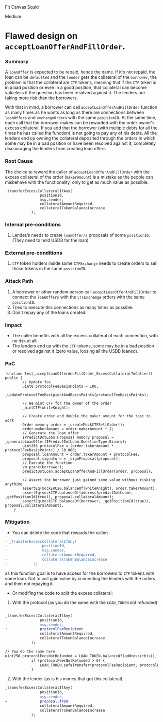 Fit Canvas Squid

Medium

# Flawed design on `acceptLoanOfferAndFillOrder`.

### Summary

A `loanOffer` is expected to be repaid, hence the name. If it's not repaid, the loan can be `defaulted` and the `lender` gets the collateral of the `borrower`, the problem is that the collateral are `CTF` tokens, meaning that if the `CTF` token is in a bad position or even in a good position, that collateral can become valueless if the question has been resolved against it. The lenders are taking more risk than the borrowers.

With that in mind, a borrower can call `acceptLoanOfferAndFillOrder` function as many times as he wants as long as there are connections between `loanOffers`  and `exchangeOrders` with the same `positionID`. At the same time, each call that the borrower makes can be rewarded with the order owner's excess collateral. If you add that the borrower (with multiple debts for all the times he has called the function) is not going to pay any of his debts. All the lenders end up owning the collateral deposited through the orders in which some may be in a bad position or have been resolved against it, completely discouraging the lenders from creating loan offers.

### Root Cause

The choice to reward the caller of `acceptLoanOfferAndFillOrder` with the excess collateral of the order (`makerAmount`) is a mistake as the people can misbehave with the functionality, only to get as much value as possible.

```solidity
_transferExcessCollateralIfAny(
                positionId,
                msg.sender,
                collateralAmountRequired,
                collateralTokenBalanceIncrease
            );
```

### Internal pre-conditions

1. Lender/s needs to create `loanOffer/s` proposals of some `positionID`. (They need to hold USDB for the loan)

### External pre-conditions

1. `CTF` token holders inside some `CTFExchange` needs to create orders to sell those tokens in the same `positionID`.

### Attack Path

1. A borrower or other random person call `acceptLoanOfferAndFillOrder` to connect the `loanOffers` with the `CTFExchange` orders with the same `positionID`.
2. Tries to execute this connections as many times as possible.
3. Don't repay any of the loans created.

### Impact

- The caller benefits with all the excess collateral of each connection, with no risk at all.
- The lenders end up with the `CTF` tokens, some may be in a bad position or resolved against it (zero value, loosing all the USDB loaned).

### PoC

```solidity
function test_acceptLoanOfferAndFillOrder_ExcessCollateralToCaller() public {
        // Update fee
        uint8 protocolFeeBasisPoints = 100;
        _updateProtocolFeeRecipientAndBasisPoints(protocolFeeBasisPoints);

        // We mint CTF for the owner of the order
        _mintCTF(whiteKnight);

        // Create order and double the maker amount for the test to work
        Order memory order = _createMockCTFSellOrder();
        order.makerAmount = order.makerAmount * 2;
        // Generate the loan offer
        IPredictDotLoan.Proposal memory proposal = _generateLoanOffer(IPredictDotLoan.QuestionType.Binary);
        uint256 protocolFee = (order.takerAmount * protocolFeeBasisPoints) / 10_000;
        proposal.loanAmount = order.takerAmount + protocolFee;
        proposal.signature = _signProposal(proposal);
        // Execute the function
        vm.prank(borrower);
        predictDotLoan.acceptLoanOfferAndFillOrder(order, proposal);

        // Assert the borrower just gained some value without risking anything
        assertEq(mockERC20.balanceOf(whiteKnight), order.takerAmount);
        assertEq(mockCTF.balanceOf(address(predictDotLoan), _getPositionId(true)), proposal.collateralAmount);
        assertEq(mockCTF.balanceOf(borrower, _getPositionId(true)), proposal.collateralAmount);
    }
```

### Mitigation

- You can delete the code that rewards the caller: 
```diff
- _transferExcessCollateralIfAny(
-                positionId,
-                msg.sender,
-                collateralAmountRequired,
-                collateralTokenBalanceIncrease
-            );
```

as this function goal is to have access for the borrowers to `CTF` tokens with some loan. Not to just gain value by connecting the lenders with the orders and then not repaying it. 

- Or modifing the code to split the excess collateral: 

1. With the protocol (as you do the same with the `LOAN_TOKEN` not refunded)


```diff

_transferExcessCollateralIfAny(
                positionId,
-               msg.sender,
+               protocolFeeRecipient
                collateralAmountRequired,
                collateralTokenBalanceIncrease
            );

// You do the same here
uint256 protocolFeesNotRefunded = LOAN_TOKEN.balanceOf(address(this));
            if (protocolFeesNotRefunded > 0) {
                LOAN_TOKEN.safeTransfer(protocolFeeRecipient, protocolFeesNotRefunded);
            }
```
2. With the lender (as is his money that got this collateral).
```diff
_transferExcessCollateralIfAny(
                positionId,
-               msg.sender,
+               proposal.from
                collateralAmountRequired,
                collateralTokenBalanceIncrease
            );
```
